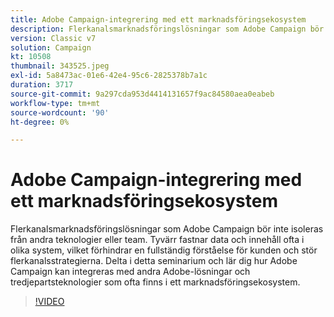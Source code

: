 ```yaml
---
title: Adobe Campaign-integrering med ett marknadsföringsekosystem
description: Flerkanalsmarknadsföringslösningar som Adobe Campaign bör inte isoleras från andra teknologier eller team.
version: Classic v7
solution: Campaign
kt: 10508
thumbnail: 343525.jpeg
exl-id: 5a8473ac-01e6-42e4-95c6-2825378b7a1c
duration: 3717
source-git-commit: 9a297cda953d4414131657f9ac84580aea0eabeb
workflow-type: tm+mt
source-wordcount: '90'
ht-degree: 0%

---
```


# Adobe Campaign-integrering med ett marknadsföringsekosystem

Flerkanalsmarknadsföringslösningar som Adobe Campaign bör inte isoleras från andra teknologier eller team. Tyvärr fastnar data och innehåll ofta i olika system, vilket förhindrar en fullständig förståelse för kunden och stör flerkanalsstrategierna. Delta i detta seminarium och lär dig hur Adobe Campaign kan integreras med andra Adobe-lösningar och tredjepartsteknologier som ofta finns i ett marknadsföringsekosystem.

>[!VIDEO](https://video.tv.adobe.com/v/343525/?quality=12&learn=on)
